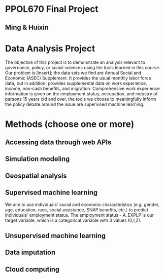 # PPOL670 Final Project
## Ming & Huixin

# Data Analysis Project
The objective of this project is to demonstrate an analysis relevant to 
governance, policy, or social sciences using the tools learned in this course. 
Our problem is [insert];
the data sets we find are Annual Social and Economic (ASEC) Supplement. It provides the usual monthly labor force data, but in addition, provides supplemental data on work experience, income, non-cash benefits, and migration. Comprehensive work experience information is given on the employment status, occupation, and industry of persons 15 years old and over.
the tools we choose to meaningfully inform the policy debate around the issue are supervised machine learning.

# Methods (choose one or more)
## Accessing data through web APIs

## Simulation modeling

## Geospatial analysis

## Supervised machine learning
We aim to use individuals' social and economic characteristics (e.g. gender, age, education, race, social assistance, SNAP benefits, etc.) to predict individuals' employment status. The employment status - A_EXPLP is our target variable, which is a categorical variable with 3 values (0,1,2). 

## Unsupervised machine learning

## Data imputation

## Cloud computing
